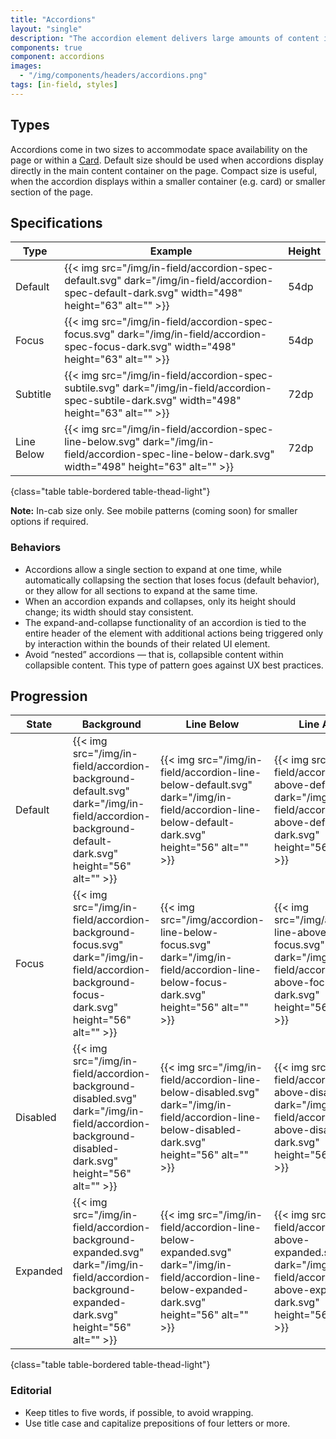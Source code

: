 ```yaml
---
title: "Accordions"
layout: "single"
description: "The accordion element delivers large amounts of content in a small space through progressive disclosure."
components: true
component: accordions
images:
  - "/img/components/headers/accordions.png"
tags: [in-field, styles]
---
```


## Types

Accordions come in two sizes to accommodate space availability on the page or within a [Card](/components/in-field/cards/). Default size should be used when accordions display directly in the main content container on the page. Compact size is useful, when the accordion displays within a smaller container (e.g. card) or smaller section of the page.

## Specifications

<!-- prettier-ignore-start -->
| Type       | Example                                                                                                                                              | Height |
|------------| ---------------------------------------------------------------------------------------------------------------------------------------------------- | ------ |
| Default    | {{< img src="/img/in-field/accordion-spec-default.svg" dark="/img/in-field/accordion-spec-default-dark.svg" width="498" height="63" alt="" >}}       | 54dp   |
| Focus      | {{< img src="/img/in-field/accordion-spec-focus.svg" dark="/img/in-field/accordion-spec-focus-dark.svg" width="498" height="63" alt="" >}}           | 54dp   |
| Subtitle   | {{< img src="/img/in-field/accordion-spec-subtile.svg" dark="/img/in-field/accordion-spec-subtile-dark.svg" width="498" height="63" alt="" >}}       | 72dp   |
| Line Below | {{< img src="/img/in-field/accordion-spec-line-below.svg" dark="/img/in-field/accordion-spec-line-below-dark.svg" width="498" height="63" alt="" >}} | 72dp   |
{class="table table-bordered table-thead-light"}
<!-- prettier-ignore-end -->

**Note:** In-cab size only. See mobile patterns (coming soon) for smaller options if required.

### Behaviors

- Accordions allow a single section to expand at one time, while automatically collapsing the section that loses focus (default behavior), or they allow for all sections to expand at the same time.
- When an accordion expands and collapses, only its height should change; its width should stay consistent.
- The expand-and-collapse functionality of an accordion is tied to the entire header of the element with additional actions being triggered only by interaction within the bounds of their related UI element.
- Avoid “nested” accordions — that is, collapsible content within collapsible content. This type of pattern goes against UX best practices.

## Progression

<!-- prettier-ignore-start -->
| State    | Background                                                                   | Line Below                                                                         | Line Above |
| -------- | ---------------------------------------------------------------------------------- | ---------------------------------------------------------------------------------- | ---------- |
| Default  | {{< img src="/img/in-field/accordion-background-default.svg" dark="/img/in-field/accordion-background-default-dark.svg" height="56" alt="" >}} | {{< img src="/img/in-field/accordion-line-below-default.svg" dark="/img/in-field/accordion-line-below-default-dark.svg" height="56" alt="" >}} | {{< img src="/img/in-field/accordion-line-above-default.svg" dark="/img/in-field/accordion-line-above-default-dark.svg" height="56" alt="" >}} |
| Focus    | {{< img src="/img/in-field/accordion-background-focus.svg" dark="/img/in-field/accordion-background-focus-dark.svg" height="56" alt="" >}} | {{< img src="/img/accordion-line-below-focus.svg" dark="/img/in-field/accordion-line-below-focus-dark.svg" height="56" alt="" >}} | {{< img src="/img/accordion-line-above-focus.svg" dark="/img/in-field/accordion-line-above-focus-dark.svg" height="56" alt="" >}} |
| Disabled | {{< img src="/img/in-field/accordion-background-disabled.svg" dark="/img/in-field/accordion-background-disabled-dark.svg" height="56" alt="" >}} | {{< img src="/img/in-field/accordion-line-below-disabled.svg" dark="/img/in-field/accordion-line-below-disabled-dark.svg" height="56" alt="" >}} | {{< img src="/img/in-field/accordion-line-above-disabled.svg" dark="/img/in-field/accordion-line-above-disabled-dark.svg" height="56" alt="" >}} |
| Expanded | {{< img src="/img/in-field/accordion-background-expanded.svg" dark="/img/in-field/accordion-background-expanded-dark.svg" height="56" alt="" >}} | {{< img src="/img/in-field/accordion-line-below-expanded.svg" dark="/img/in-field/accordion-line-below-expanded-dark.svg" height="56" alt="" >}} | {{< img src="/img/in-field/accordion-line-above-expanded.svg" dark="/img/in-field/accordion-line-above-expanded-dark.svg" height="56" alt="" >}} |
{class="table table-bordered table-thead-light"}
<!-- prettier-ignore-end -->

### Editorial

- Keep titles to five words, if possible, to avoid wrapping.
- Use title case and capitalize prepositions of four letters or more.
